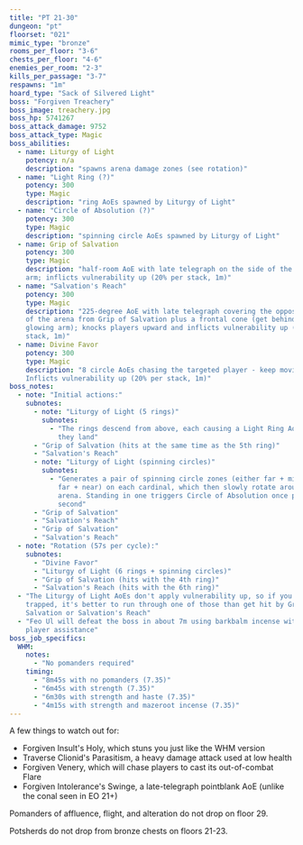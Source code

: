 ```yaml
---
title: "PT 21-30"
dungeon: "pt"
floorset: "021"  
mimic_type: "bronze"
rooms_per_floor: "3-6"
chests_per_floor: "4-6"
enemies_per_room: "2-3"
kills_per_passage: "3-7"
respawns: "1m"
hoard_type: "Sack of Silvered Light"
boss: "Forgiven Treachery"
boss_image: treachery.jpg
boss_hp: 5741267
boss_attack_damage: 9752
boss_attack_type: Magic
boss_abilities:
  - name: Liturgy of Light
    potency: n/a
    description: "spawns arena damage zones (see rotation)"
  - name: "Light Ring (?)"
    potency: 300
    type: Magic
    description: "ring AoEs spawned by Liturgy of Light"
  - name: "Circle of Absolution (?)"
    potency: 300
    type: Magic
    description: "spinning circle AoEs spawned by Liturgy of Light"
  - name: Grip of Salvation
    potency: 300
    type: Magic
    description: "half-room AoE with late telegraph on the side of the flashing
    arm; inflicts vulnerability up (20% per stack, 1m)"
  - name: "Salvation's Reach"
    potency: 300
    type: Magic
    description: "225-degree AoE with late telegraph covering the opposite side
    of the arena from Grip of Salvation plus a frontal cone (get behind the
    glowing arm); knocks players upward and inflicts vulnerability up (20% per
    stack, 1m)"
  - name: Divine Favor
    potency: 300
    type: Magic
    description: "8 circle AoEs chasing the targeted player - keep moving!
    Inflicts vulnerability up (20% per stack, 1m)"
boss_notes:
  - note: "Initial actions:"
    subnotes:
      - note: "Liturgy of Light (5 rings)"
        subnotes:
          - "The rings descend from above, each causing a Light Ring AoE when
            they land"
      - "Grip of Salvation (hits at the same time as the 5th ring)"
      - "Salvation's Reach"
      - note: "Liturgy of Light (spinning circles)"
        subnotes:
          - "Generates a pair of spinning circle zones (either far + middle or
            far + near) on each cardinal, which then slowly rotate around the
            arena. Standing in one triggers Circle of Absolution once per
            second"
      - "Grip of Salvation"
      - "Salvation's Reach"
      - "Grip of Salvation"
      - "Salvation's Reach"
  - note: "Rotation (57s per cycle):"
    subnotes:
      - "Divine Favor"
      - "Liturgy of Light (6 rings + spinning circles)"
      - "Grip of Salvation (hits with the 4th ring)"
      - "Salvation's Reach (hits with the 6th ring)"
  - "The Liturgy of Light AoEs don't apply vulnerability up, so if you get
    trapped, it's better to run through one of those than get hit by Grip of
    Salvation or Salvation's Reach"
  - "Feo Ul will defeat the boss in about 7m using barkbalm incense with no
    player assistance"
boss_job_specifics:
  WHM:
    notes:
      - "No pomanders required"
    timing:
      - "8m45s with no pomanders (7.35)"
      - "6m45s with strength (7.35)"
      - "6m30s with strength and haste (7.35)"
      - "4m15s with strength and mazeroot incense (7.35)"
---
```


A few things to watch out for:

* Forgiven Insult's Holy, which stuns you just like the WHM version
* Traverse Clionid's Parasitism, a heavy damage attack used at low health
* Forgiven Venery, which will chase players to cast its out-of-combat Flare
* Forgiven Intolerance's Swinge, a late-telegraph pointblank AoE (unlike the
  conal seen in EO 21+)

Pomanders of affluence, flight, and alteration do not drop on floor 29.

Potsherds do not drop from bronze chests on floors 21-23.

